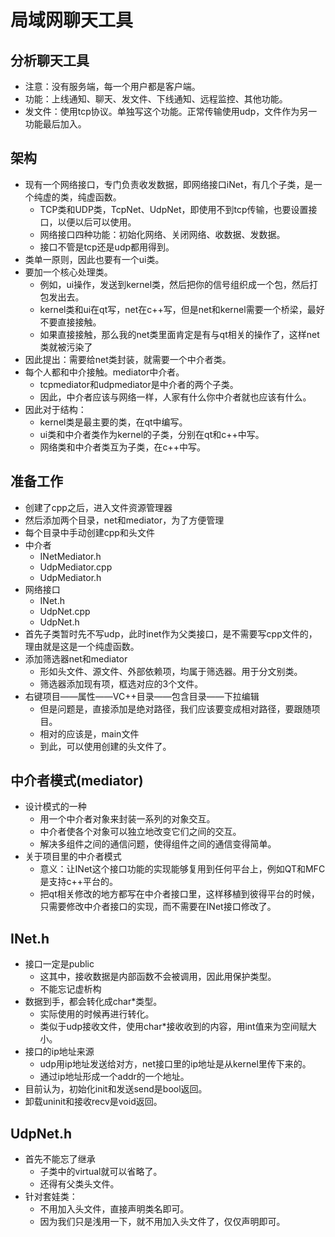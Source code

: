 # 局域网聊天工具

## 分析聊天工具

* 注意：没有服务端，每一个用户都是客户端。
* 功能：上线通知、聊天、发文件、下线通知、远程监控、其他功能。
* 发文件：使用tcp协议。单独写这个功能。正常传输使用udp，文件作为另一功能最后加入。

## 架构
* 现有一个网络接口，专门负责收发数据，即网络接口iNet，有几个子类，是一个纯虚的类，纯虚函数。
	* TCP类和UDP类，TcpNet、UdpNet，即使用不到tcp传输，也要设置接口，以便以后可以使用。
	* 网络接口四种功能：初始化网络、关闭网络、收数据、发数据。
	* 接口不管是tcp还是udp都用得到。
* 类单一原则，因此也要有一个ui类。
* 要加一个核心处理类。
	* 例如，ui操作，发送到kernel类，然后把你的信号组织成一个包，然后打包发出去。
	* kernel类和ui在qt写，net在c++写，但是net和kernel需要一个桥梁，最好不要直接接触。
	* 如果直接接触，那么我的net类里面肯定是有与qt相关的操作了，这样net类就被污染了
* 因此提出：需要给net类封装，就需要一个中介者类。
* 每个人都和中介接触。mediator中介者。
	* tcpmediator和udpmediator是中介者的两个子类。
	* 因此，中介者应该与网络一样，人家有什么你中介者就也应该有什么。
* 因此对于结构：
	* kernel类是最主要的类，在qt中编写。
	* ui类和中介者类作为kernel的子类，分别在qt和c++中写。
	* 网络类和中介者类互为子类，在c++中写。

## 准备工作
* 创建了cpp之后，进入文件资源管理器
* 然后添加两个目录，net和mediator，为了方便管理
* 每个目录中手动创建cpp和头文件
* 中介者
	* INetMediator.h
	* UdpMediator.cpp
	* UdpMediator.h
* 网络接口
	* INet.h
	* UdpNet.cpp
	* UdpNet.h
* 首先子类暂时先不写udp，此时inet作为父类接口，是不需要写cpp文件的，理由就是这是一个纯虚函数。
* 添加筛选器net和mediator
	* 形如头文件、源文件、外部依赖项，均属于筛选器。用于分文别类。
	* 筛选器添加现有项，框选对应的3个文件。
* 右键项目——属性——VC++目录——包含目录——下拉编辑
	* 但是问题是，直接添加是绝对路径，我们应该要变成相对路径，要跟随项目。
	* 相对的应该是，main文件
	* 到此，可以使用创建的头文件了。

## 中介者模式(mediator)
* 设计模式的一种
	* 用一个中介者对象来封装一系列的对象交互。
	* 中介者使各个对象可以独立地改变它们之间的交互。
	* 解决多组件之间的通信问题，使得组件之间的通信变得简单。
* 关于项目里的中介者模式
	* 意义：让INet这个接口功能的实现能够复用到任何平台上，例如QT和MFC是支持c++平台的。
	* 把qt相关修改的地方都写在中介者接口里，这样移植到彼得平台的时候，只需要修改中介者接口的实现，而不需要在INet接口修改了。

## INet.h
* 接口一定是public
	* 这其中，接收数据是内部函数不会被调用，因此用保护类型。
	* 不能忘记虚析构
* 数据到手，都会转化成char*类型。
	* 实际使用的时候再进行转化。
	* 类似于udp接收文件，使用char*接收收到的内容，用int值来为空间赋大小。
* 接口的ip地址来源
	* udp用ip地址发送给对方，net接口里的ip地址是从kernel里传下来的。
	* 通过ip地址形成一个addr的一个地址。
* 目前认为，初始化init和发送send是bool返回。
* 卸载uninit和接收recv是void返回。

## UdpNet.h
* 首先不能忘了继承
	* 子类中的virtual就可以省略了。
	* 还得有父类头文件。
* 针对套娃类：
	* 不用加入头文件，直接声明类名即可。
	* 因为我们只是浅用一下，就不用加入头文件了，仅仅声明即可。

